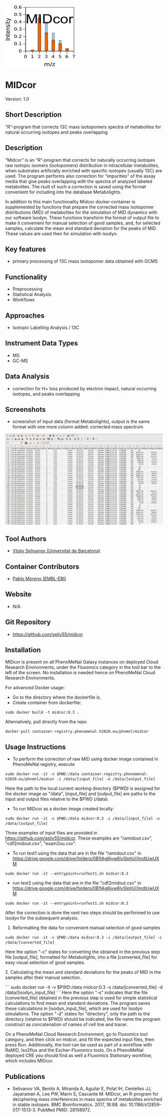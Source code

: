 ![Logo](text4217.png)

# MIDcor

Version: 1.0

## Short Description

“R”-program that corrects 13C mass isotopomers spectra of metabolites for natural occurring isotopes and peaks overlapping

## Description

“Midcor” is an “R”-program that corrects for naturally occurring isotopes raw isotopic isomers (isotopomers) distribution in intracellular metabolites, when substrates artificially enriched with specific isotopes (usually 13C) are used. The program performs also correction for “impurities” of the assay media that give peaks overlapping with the spectra of analyzed labeled metabolites. The rsult of such a correction is saved using the format convenient for including into the database Metabolights.
<p> In addition to this main functionality Midcor docker container is supplemented by functions that prepare the corrected mass isotopomer distributions (MID) of metabolites for the simulation of MID dynamics with our software Isodyn. These functions transform the format of output file to make it convenient for manual selection of good samples, and, for selected samples, calculate the mean and standard deviation for the peaks of MID. These values are used then for simulation with Isodyn.</p>

## Key features

- primary processing of 13C mass isotopomer data obtained with GCMS

## Functionality

- Preprocessing
- Statistical Analysis
- Workflows

## Approaches

- Isotopic Labelling Analysis / 13C
    
## Instrument Data Types

- MS
- GC-MS

## Data Analysis

- correction for H+ loss produced by electron impact, natural occurring isotopes, and peaks overlapping

## Screenshots

- screenshot of input data (format Metabolights), output is the same format with one more column added: corrected mass spectrum

![screenshot](Screenshot.png)

## Tool Authors

- [Vitaly Selivanov (Universitat de Barcelona)](https://github.com/seliv55)

## Container Contributors

- [Pablo Moreno (EMBL-EBI)](https://github.com/pcm32)

## Website

- N/A

## Git Repository

- https://github.com/seliv55/midcor

## Installation  
  
MIDcor is present on all PhenoMeNal Galaxy instances on deployed Cloud Research Environments, under the Fluxomics category in the tool bar to the left of the screen. No installation is needed hence on PhenoMeNal Cloud Research Environments.

For advanced Docker usage:

- Go to the directory where the dockerfile is.
- Create container from dockerfile:

```
sudo docker build -t midcor:0.3 .
```

Alternatively, pull directly from the repo 

```
docker pull container-registry.phenomenal-h2020.eu/phnmnl/midcor
```


## Usage Instructions

- To perform the correction of raw MID using docker image contained in PhenoMeNal registry, execute
 
```
sudo docker run -it -v $PWD:/data container-registry.phenomenal-h2020.eu/phnmnl/midcor -i /data/[input_file] -o /data/[output_file]
```
Here the path to the local current working directory ($PWD) is assigned for the docker image as "/data", [input_file] and [output_file] are paths to the input and output files relative to the $PWD (/data).

- To run MIDcor as a docker image created locally:

```
sudo docker run -it -v $PWD:/data midcor:0.3 -i /data/[input_file] -o /data/[output_file] 
```
Three examples of input files are provided in https://github.com/seliv55/midcor. These examples are "ramidout.csv", "cdf2midout.csv", "exam2ou.csv".

- To run test1 using the data that are in the file "ramidout.csv" in https://drive.google.com/drive/folders/0B1lAg6jyw6lvSlphUi1mdlUwUXM
 
```
sudo docker run -it --entrypoint=runTest1.sh midcor:0.3 
```
- run test2 using the data that are in the file "cdf2midout.csv" in https://drive.google.com/drive/folders/0B1lAg6jyw6lvSlphUi1mdlUwUXM
 
```
sudo docker run -it --entrypoint=runTest1.sh midcor:0.3 
```
After the correction is done the next two steps should be performed to use isodyn for the subsequent analysis.
1. Reformatting the data for convenient manual selection of good samples
```
sudo docker run -it -v $PWD:/data midcor:0.3 -i /data/[output_file] -c /data/[converted_file] 
```
Here the option "-c" states for converting the obtained in the previous step file [output_file], formatted for Metabolights, into a file [converted_file] for easy visual selection of good samples.
<p>2. Calculating the mean and standard deviations for the peaks of MID in the samples after their manual selection.</p>
```
sudo docker run -it -v $PWD:/data midcor:0.3 -s /data/[converted_file] -d /data/[isodyn_input_file] 
```
Here the option "-s" indicates that the file [converted_file] obtained in the previous step is used for simple statistical calculations to find mean and standard deviations. The program saves these calculations in  [isodyn_input_file], which are used for Isodyn simulations. The option "-d" states for "directory", only the path to the directory (relative to $PWD) should be indicated, the file name the program construct as concatenation of names of cell line and tracer.

On a PhenoMeNal Cloud Research Environment, go to Fluxomics tool category, and then click on midcor, and fill the expected input files, then press Run. Additionally, the tool can be used as part of a workflow with RaMID, Iso2flux and the Escher-Fluxomics tools. On a PhenoMeNal deployed CRE you should find as well a Fluxomics Stationary workflow, which includes MIDcor.

## Publications

- Selivanov VA, Benito A, Miranda A, Aguilar E, Polat IH, Centelles JJ, Jayaraman A, Lee PW, Marin S, Cascante M. MIDcor, an R-program for deciphering
mass interferences in mass spectra of metabolites enriched in stable isotopes. BMC Bioinformatics. 2017, 18:88. doi: 10.1186/s12859-017-1513-3. PubMed
PMID: 28158972.

